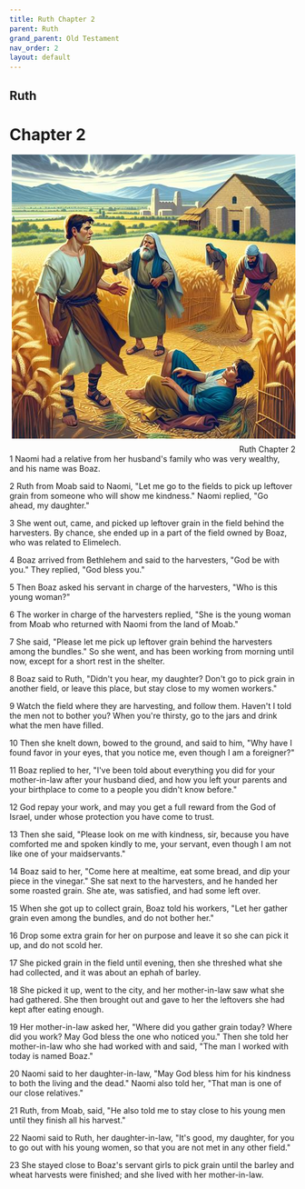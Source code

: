 ```yaml
---
title: Ruth Chapter 2
parent: Ruth
grand_parent: Old Testament
nav_order: 2
layout: default
---
```


## Ruth

# Chapter 2

<div style="clear: both; text-align: right;">
    <img src="/assets/Image/Ruth/500/2.jpg" alt="Ruth Chapter 2" class="chapter-image" style="max-width: 100%; height: auto; float: right; margin: 0 0 10px 10px; padding-left: 10%;">
    <figcaption style="font-size: 14px;">Ruth Chapter 2</figcaption>
</div>
1 Naomi had a relative from her husband's family who was very wealthy, and his name was Boaz.

2 Ruth from Moab said to Naomi, "Let me go to the fields to pick up leftover grain from someone who will show me kindness." Naomi replied, "Go ahead, my daughter."

3 She went out, came, and picked up leftover grain in the field behind the harvesters. By chance, she ended up in a part of the field owned by Boaz, who was related to Elimelech.

4 Boaz arrived from Bethlehem and said to the harvesters, "God be with you." They replied, "God bless you."

5 Then Boaz asked his servant in charge of the harvesters, "Who is this young woman?"

6 The worker in charge of the harvesters replied, "She is the young woman from Moab who returned with Naomi from the land of Moab."

7 She said, "Please let me pick up leftover grain behind the harvesters among the bundles." So she went, and has been working from morning until now, except for a short rest in the shelter.

8 Boaz said to Ruth, "Didn't you hear, my daughter? Don't go to pick grain in another field, or leave this place, but stay close to my women workers."

9 Watch the field where they are harvesting, and follow them. Haven't I told the men not to bother you? When you're thirsty, go to the jars and drink what the men have filled.

10 Then she knelt down, bowed to the ground, and said to him, "Why have I found favor in your eyes, that you notice me, even though I am a foreigner?"

11 Boaz replied to her, "I've been told about everything you did for your mother-in-law after your husband died, and how you left your parents and your birthplace to come to a people you didn't know before."

12 God repay your work, and may you get a full reward from the God of Israel, under whose protection you have come to trust.

13 Then she said, "Please look on me with kindness, sir, because you have comforted me and spoken kindly to me, your servant, even though I am not like one of your maidservants."

14 Boaz said to her, "Come here at mealtime, eat some bread, and dip your piece in the vinegar." She sat next to the harvesters, and he handed her some roasted grain. She ate, was satisfied, and had some left over.

15 When she got up to collect grain, Boaz told his workers, "Let her gather grain even among the bundles, and do not bother her."

16 Drop some extra grain for her on purpose and leave it so she can pick it up, and do not scold her.

17 She picked grain in the field until evening, then she threshed what she had collected, and it was about an ephah of barley.

18 She picked it up, went to the city, and her mother-in-law saw what she had gathered. She then brought out and gave to her the leftovers she had kept after eating enough.

19 Her mother-in-law asked her, "Where did you gather grain today? Where did you work? May God bless the one who noticed you." Then she told her mother-in-law who she had worked with and said, "The man I worked with today is named Boaz."

20 Naomi said to her daughter-in-law, "May God bless him for his kindness to both the living and the dead." Naomi also told her, "That man is one of our close relatives."

21 Ruth, from Moab, said, "He also told me to stay close to his young men until they finish all his harvest."

22 Naomi said to Ruth, her daughter-in-law, "It's good, my daughter, for you to go out with his young women, so that you are not met in any other field."

23 She stayed close to Boaz's servant girls to pick grain until the barley and wheat harvests were finished; and she lived with her mother-in-law.


